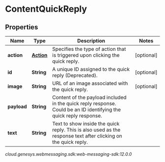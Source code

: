 # ContentQuickReply


## Properties

| Name | Type | Description | Notes |
| ------------ | ------------- | ------------- | ------------- |
| **action** | [**Action**](Action) | Specifies the type of action that is triggered upon clicking the quick reply. |  [optional] |
| **id** | **String** | A unique ID assigned to the quick reply (Deprecated). |  [optional] |
| **image** | **String** | URL of an image associated with the quick reply. |  [optional] |
| **payload** | **String** | Content of the payload included in the quick reply response. Could be an ID identifying the quick reply response. |  |
| **text** | **String** | Text to show inside the quick reply. This is also used as the response text after clicking on the quick reply. |  |




_cloud.genesys.webmessaging.sdk:web-messaging-sdk:12.0.0_
